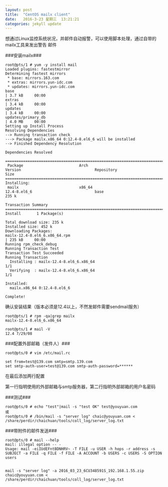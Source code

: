 ```yaml
---
layout: post
title:  "CentOS mailx client"
date:   2016-3-23 星期三  13:21:21   
categories: jekyll update
---
```


想通过Linux监控系统状况，并邮件自动报警，可以使用脚本处理，通过自带的mailx工具来发出警告 邮件

###安装mailx###

	root@pts/1 # yum -y install mail
	Loaded plugins: fastestmirror
	Determining fastest mirrors
	 * base: mirrors.163.com
	 * extras: mirrors.yun-idc.com
	 * updates: mirrors.yun-idc.com
	base                                                                                                                    | 3.7 kB     00:00     
	extras                                                                                                                  | 3.4 kB     00:00     
	updates                                                                                                                 | 3.4 kB     00:00     
	updates/primary_db                                                                                                      | 4.0 MB     00:00     
	Setting up Install Process
	Resolving Dependencies
	--> Running transaction check
	---> Package mailx.x86_64 0:12.4-8.el6_6 will be installed
	--> Finished Dependency Resolution
	
	Dependencies Resolved
	
	===============================================================================================================================================
	 Package                         Arch                             Version                                 Repository                      Size
	===============================================================================================================================================
	Installing:
	 mailx                           x86_64                           12.4-8.el6_6                            base                           235 k
	
	Transaction Summary
	===============================================================================================================================================
	Install       1 Package(s)
	
	Total download size: 235 k
	Installed size: 452 k
	Downloading Packages:
	mailx-12.4-8.el6_6.x86_64.rpm                                                                                           | 235 kB     00:00     
	Running rpm_check_debug
	Running Transaction Test
	Transaction Test Succeeded
	Running Transaction
	  Installing : mailx-12.4-8.el6_6.x86_64                                                                                                   1/1 
	  Verifying  : mailx-12.4-8.el6_6.x86_64                                                                                                   1/1 
	
	Installed:
	  mailx.x86_64 0:12.4-8.el6_6                                                                                                                  
	
	Complete!

确认安装结果（版本必须是12.4以上，不然发邮件需要sendmail服务）

	root@pts/1 # rpm -qa|grep mailx
	mailx-12.4-8.el6_6.x86_64

	root@pts/1 # mail -V
	12.4 7/29/08

###配置外部邮箱（发件人）###

	root@pts/0 # vim /etc/mail.rc
	
	set from=test@139.com smtp=smtp.139.com
	set smtp-auth-user=test@139.com smtp-auth-password=******

在最后添加两行配置

第一行指明使用的外部邮箱与smtp服务器，第二行指明外部邮箱的用户名密码

###测试###

	root@pts/0 # echo "test"|mail -s "test OK" test@youyuan.com 
	或
	root@pts/0 # /bin/mail -s "server log" chaic@youyuan.com < /share/perdir/chaichuan/tools/coll_log/server_log.txt

###带附件的邮件发送###

	root@pts/0 # mail --help
	mail: illegal option -- -
	Usage: mail -eiIUdEFntBDNHRV~ -T FILE -u USER -h hops -r address -s SUBJECT -a FILE -q FILE -f FILE -A ACCOUNT -b USERS -c USERS -S OPTION users


	mail -s "server log" -a 2016_03_23_6CU348591S_192.168.1.55.zip chaic@youyuan.com < /share/perdir/chaichuan/tools/coll_log/server_log.txt